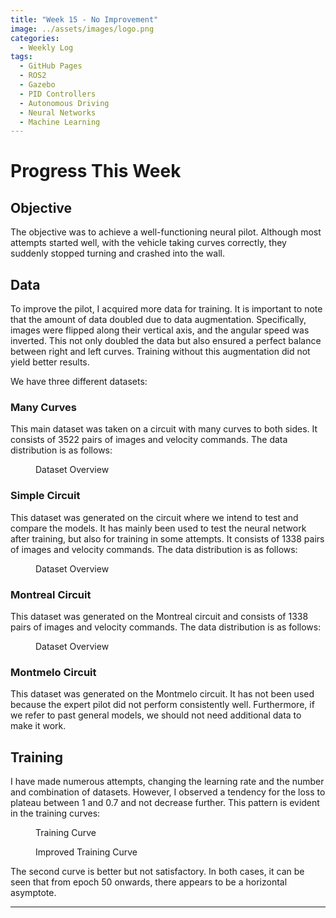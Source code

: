 ```yaml
---
title: "Week 15 - No Improvement"
image: ../assets/images/logo.png
categories:
  - Weekly Log
tags:
  - GitHub Pages
  - ROS2
  - Gazebo
  - PID Controllers
  - Autonomous Driving
  - Neural Networks
  - Machine Learning
---
```


# Progress This Week

## Objective

The objective was to achieve a well-functioning neural pilot. Although most attempts started well, with the vehicle taking curves correctly, they suddenly stopped turning and crashed into the wall.

## Data

To improve the pilot, I acquired more data for training. It is important to note that the amount of data doubled due to data augmentation. Specifically, images were flipped along their vertical axis, and the angular speed was inverted. This not only doubled the data but also ensured a perfect balance between right and left curves. Training without this augmentation did not yield better results.

We have three different datasets:

### Many Curves

This main dataset was taken on a circuit with many curves to both sides. It consists of 3522 pairs of images and velocity commands. The data distribution is as follows:

<figure class="align-center" style="width:70%">
  <img src="{{ site.url }}{{ site.baseurl }}/assets/images/Week-15/Data_many_curves_e2.png" alt="">
  <figcaption>Dataset Overview</figcaption>
</figure>

### Simple Circuit

This dataset was generated on the circuit where we intend to test and compare the models. It has mainly been used to test the neural network after training, but also for training in some attempts. It consists of 1338 pairs of images and velocity commands. The data distribution is as follows:

<figure class="align-center" style="width:70%">
  <img src="{{ site.url }}{{ site.baseurl }}/assets/images/Week-15/Data_simple_e2.png" alt="">
  <figcaption>Dataset Overview</figcaption>
</figure>

### Montreal Circuit

This dataset was generated on the Montreal circuit and consists of 1338 pairs of images and velocity commands. The data distribution is as follows:

<figure class="align-center" style="width:70%">
  <img src="{{ site.url }}{{ site.baseurl }}/assets/images/Week-15/Data_montreal_e2.png" alt="">
  <figcaption>Dataset Overview</figcaption>
</figure>

### Montmelo Circuit

This dataset was generated on the Montmelo circuit. It has not been used because the expert pilot did not perform consistently well. Furthermore, if we refer to past general models, we should not need additional data to make it work.

## Training

I have made numerous attempts, changing the learning rate and the number and combination of datasets. However, I observed a tendency for the loss to plateau between 1 and 0.7 and not decrease further. This pattern is evident in the training curves:

<figure class="align-center" style="width:70%">
  <img src="{{ site.url }}{{ site.baseurl }}/assets/images/Week-15/Curva_entrenamiento.png" alt="">
  <figcaption>Training Curve</figcaption>
</figure>
<figure class="align-center" style="width:70%">
  <img src="{{ site.url }}{{ site.baseurl }}/assets/images/Week-15/Curva_entrenamiento_mejor.png" alt="">
  <figcaption>Improved Training Curve</figcaption>
</figure>

The second curve is better but not satisfactory. In both cases, it can be seen that from epoch 50 onwards, there appears to be a horizontal asymptote.

---